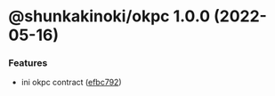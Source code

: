 # @shunkakinoki/okpc 1.0.0 (2022-05-16)

### Features

- ini okpc contract ([efbc792](https://github.com/shunkakinoki/contracts/commit/efbc79216e2f4290db349517049c35a1ce75e252))
